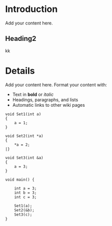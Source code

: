 # Introduction #

Add your content here.

## Heading2 ##
kk

# Details #

Add your content here.  Format your content with:
  * Text in **bold** or _italic_
  * Headings, paragraphs, and lists
  * Automatic links to other wiki pages

```
void Set1(int a)
{
	a = 1;
}

void Set2(int *a)
{
	*a = 2;
|}

void Set3(int &a)
{
	a = 3;
}

void main() {

	int a = 3;
	int b = 3;
	int c = 3;
	
	Set1(a);
	Set2(&b);
	Set3(c);
}

```